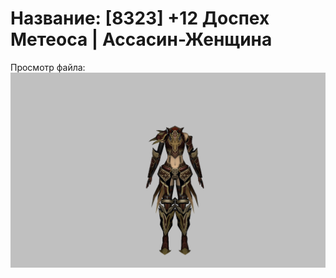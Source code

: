 # Название: [8323] +12 Доспех Метеоса | Ассасин-Женщина

Просмотр файла:
![p070030.png](p070030.png)
